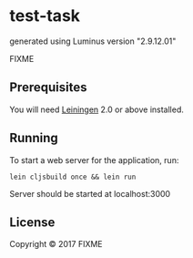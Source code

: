 # test-task

generated using Luminus version "2.9.12.01"

FIXME

## Prerequisites

You will need [Leiningen][1] 2.0 or above installed.

[1]: https://github.com/technomancy/leiningen

## Running

To start a web server for the application, run:

    lein cljsbuild once && lein run

Server should be started at localhost:3000
## License

Copyright © 2017 FIXME
